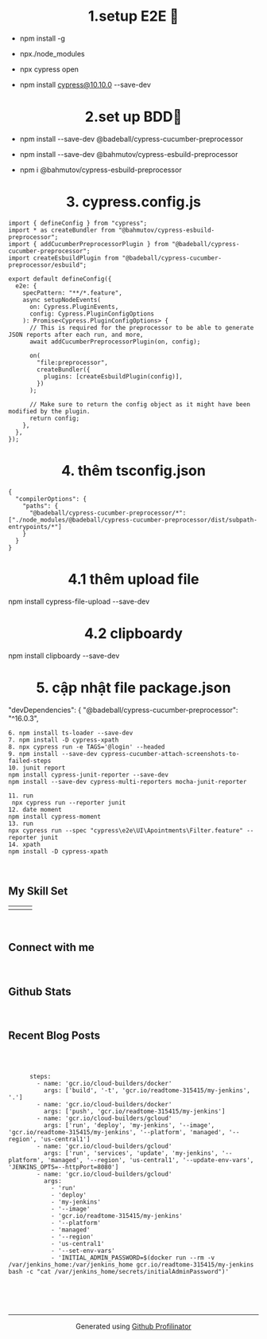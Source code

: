 # <div align="center">1.setup E2E 🚀</div>  
  

- npm install -g  
  

- npx./node_modules  
  

- npx cypress open  
- npm install cypress@10.10.0 --save-dev
  

# **<div align="center">2.set up BDD🚀</div>**  
  

- npm install --save-dev @badeball/cypress-cucumber-preprocessor  
  

- npm install --save-dev @bahmutov/cypress-esbuild-preprocessor  
  

- npm i @bahmutov/cypress-esbuild-preprocessor  
  

# **<div align="center">3. cypress.config.js</div>**  
  

```
import { defineConfig } from "cypress";
import * as createBundler from "@bahmutov/cypress-esbuild-preprocessor";
import { addCucumberPreprocessorPlugin } from "@badeball/cypress-cucumber-preprocessor";
import createEsbuildPlugin from "@badeball/cypress-cucumber-preprocessor/esbuild";

export default defineConfig({
  e2e: {
    specPattern: "**/*.feature",
    async setupNodeEvents(
      on: Cypress.PluginEvents,
      config: Cypress.PluginConfigOptions
    ): Promise<Cypress.PluginConfigOptions> {
      // This is required for the preprocessor to be able to generate JSON reports after each run, and more,
      await addCucumberPreprocessorPlugin(on, config);

      on(
        "file:preprocessor",
        createBundler({
          plugins: [createEsbuildPlugin(config)],
        })
      );

      // Make sure to return the config object as it might have been modified by the plugin.
      return config;
    },
  },
});
```  
  

# <div align="center">4. thêm tsconfig.json</div>  
  

```
{
  "compilerOptions": {
    "paths": {
      "@badeball/cypress-cucumber-preprocessor/*": ["./node_modules/@badeball/cypress-cucumber-preprocessor/dist/subpath-entrypoints/*"]
    }
  }
}
```
  
  
# <div align="center">4.1 thêm upload file</div>  
  

npm install cypress-file-upload --save-dev
  
  
# <div align="center">4.2 clipboardy</div>  
  

npm install clipboardy --save-dev
  
  

# <div align="center">5. cập nhật file package.json</div>  
  

 "devDependencies": {
    "@badeball/cypress-cucumber-preprocessor": "^16.0.3",  
  

```
6. npm install ts-loader --save-dev
7. npm install -D cypress-xpath
8. npx cypress run -e TAGS='@login' --headed
9. npm install --save-dev cypress-cucumber-attach-screenshots-to-failed-steps
10. junit report
npm install cypress-junit-reporter --save-dev
npm install --save-dev cypress-multi-reporters mocha-junit-reporter

11. run
 npx cypress run --reporter junit
12. date moment 
npm install cypress-moment
13. run 
npx cypress run --spec "cypress\e2e\UI\Apointments\Filter.feature" --reporter junit
14. xpath
npm install -D cypress-xpath
```  
  

<br/>  


## My Skill Set  
<table><tr><td valign="top" width="33%">



</td><td valign="top" width="33%">



</td><td valign="top" width="33%">



</td></tr></table>  

<br/>  


## Connect with me  
  

<br/>  


## Github Stats  
  

<br/>  


## Recent Blog Posts  
  

<br/>  

  ```
  
        steps:
          - name: 'gcr.io/cloud-builders/docker'
            args: ['build', '-t', 'gcr.io/readtome-315415/my-jenkins', '.']
          - name: 'gcr.io/cloud-builders/docker'
            args: ['push', 'gcr.io/readtome-315415/my-jenkins']
          - name: 'gcr.io/cloud-builders/gcloud'
            args: ['run', 'deploy', 'my-jenkins', '--image', 'gcr.io/readtome-315415/my-jenkins', '--platform', 'managed', '--region', 'us-central1']
          - name: 'gcr.io/cloud-builders/gcloud'
            args: ['run', 'services', 'update', 'my-jenkins', '--platform', 'managed', '--region', 'us-central1', '--update-env-vars', 'JENKINS_OPTS=--httpPort=8080']
          - name: 'gcr.io/cloud-builders/gcloud'
            args:
              - 'run'
              - 'deploy'
              - 'my-jenkins'
              - '--image'
              - 'gcr.io/readtome-315415/my-jenkins'
              - '--platform'
              - 'managed'
              - '--region'
              - 'us-central1'
              - '--set-env-vars'
              - 'INITIAL_ADMIN_PASSWORD=$(docker run --rm -v /var/jenkins_home:/var/jenkins_home gcr.io/readtome-315415/my-jenkins bash -c "cat /var/jenkins_home/secrets/initialAdminPassword")'
  ```

<br/>  

  

<br/>  


<br />

----
<div align="center">Generated using <a href="https://profilinator.rishav.dev/" target="_blank">Github Profilinator</a></div>